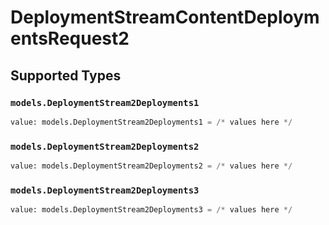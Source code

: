 # DeploymentStreamContentDeploymentsRequest2


## Supported Types

### `models.DeploymentStream2Deployments1`

```python
value: models.DeploymentStream2Deployments1 = /* values here */
```

### `models.DeploymentStream2Deployments2`

```python
value: models.DeploymentStream2Deployments2 = /* values here */
```

### `models.DeploymentStream2Deployments3`

```python
value: models.DeploymentStream2Deployments3 = /* values here */
```

